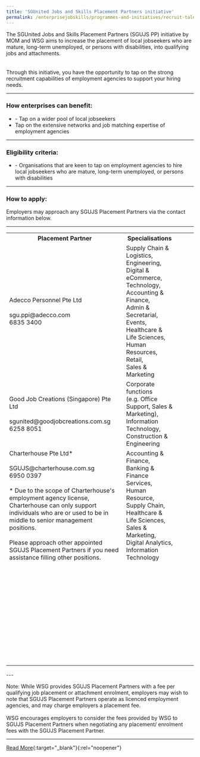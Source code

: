 ```yaml
---
title: 'SGUnited Jobs and Skills Placement Partners initiative'
permalink: /enterprisejobskills/programmes-and-initiatives/recruit-talent/sgunited-jobs-and-skills-placement-partners-initiative/
---
```


The SGUnited Jobs and Skills Placement Partners (SGUJS PP) initiative by MOM and WSG aims to increase the placement of local jobseekers who are mature, long-term unemployed, or persons with disabilities, into qualifying jobs and attachments.<br><br><br>Through this initiative, you have the opportunity to tap on the strong recruitment capabilities of employment agencies to support your hiring needs.

---

### How enterprises can benefit:

<ul><li>- Tap on a wider pool of local jobseekers<br></li><li>Tap on the extensive networks and job matching expertise of employment agencies</li></ul>

---

### Eligibility criteria:

<ul><li>- Organisations that are keen to tap on employment agencies to hire local jobseekers who are mature, long-term unemployed, or persons with disabilities</li></ul>

---

### How to apply:

Employers may approach any SGUJS Placement Partners via the contact information below.

---

<table>
<tr>
<th><b>Placement Partner</b></th>
<th><b>Specialisations	</b></th>
</tr>
<tr>
<td>Adecco Personnel Pte Ltd<br><br>sgu.ppi@adecco.com<br>6835 3400</td>
<td>Supply Chain & Logistics,<br>Engineering, Digital & eCommerce,<br>Technology, Accounting & Finance,<br>Admin & Secretarial,<br>Events, Healthcare & Life Sciences,<br>Human Resources, Retail,<br>Sales & Marketing</td>
<td></ul></td>
<td></ul></td>
<td></ul></td>
</tr>
<tr>
<td>Good Job Creations (Singapore) Pte Ltd<br><br>sgunited@goodjobcreations.com.sg<br>6258 8051</td>
<td>Corporate functions<br>(e.g. Office Support, Sales & Marketing),<br>Information Technology,<br>Construction & Engineering</td>
<td></ul></td>
<td></ul></td>
<td></ul></td>
</tr>
<tr>
<td>Charterhouse Pte Ltd*<br><br>SGUJS@charterhouse.com.sg<br>6950 0397 <br><br>* Due to the scope of Charterhouse's employment agency license, Charterhouse can only support individuals who are or used to be in middle to senior management positions.<br><br>Please approach other appointed SGUJS Placement Partners if you need assistance filling other positions.</td>
<td>Accounting & Finance, Banking & Finance Services,<br>Human Resource, Supply Chain,<br>Healthcare & Life Sciences,<br>Sales & Marketing, Digital Analytics,<br>Information Technology</td>
<td></ul></td>
<td></ul></td>
<td></ul></td>
</tr>
<tr>
<td></ul></td>
<td></ul></td>
<td></ul></td>
<td></ul></td>
<td></ul></td>
</tr>
<tr>
<td></ul></td>
<td></ul></td>
<td></ul></td>
<td></ul></td>
<td></ul></td>
</tr>
<tr>
<td></ul></td>
<td></ul></td>
<td></ul></td>
<td></ul></td>
<td></ul></td>
</tr>
<tr>
<td></ul></td>
<td></ul></td>
<td></ul></td>
<td></ul></td>
<td></ul></td>
</tr>
<tr>
<td></ul></td>
<td></ul></td>
<td></ul></td>
<td></ul></td>
<td></ul></td>
</tr>
<tr>
<td></ul></td>
<td></ul></td>
<td></ul></td>
<td></ul></td>
<td></ul></td>
</tr>
<tr>
<td></ul></td>
<td></ul></td>
<td></ul></td>
<td></ul></td>
<td></ul></td>
</tr>
<tr>
<td></ul></td>
<td></ul></td>
<td></ul></td>
<td></ul></td>
<td></ul></td>
</tr>
<tr>
<td></ul></td>
<td></ul></td>
<td></ul></td>
<td></ul></td>
<td></ul></td>
</tr>
<tr>
<td></ul></td>
<td></ul></td>
<td></ul></td>
<td></ul></td>
<td></ul></td>
</tr>
<tr>
<td></ul></td>
<td></ul></td>
<td></ul></td>
<td></ul></td>
<td></ul></td>
</tr>
<tr>
<td></ul></td>
<td></ul></td>
<td></ul></td>
<td></ul></td>
<td></ul></td>
</tr>
<tr>
<td></ul></td>
<td></ul></td>
<td></ul></td>
<td></ul></td>
<td></ul></td>
</tr>
<tr>
<td></ul></td>
<td></ul></td>
<td></ul></td>
<td></ul></td>
<td></ul></td>
</tr>
<tr>
<td></ul></td>
<td></ul></td>
<td></ul></td>
<td></ul></td>
<td></ul></td>
</tr>
<tr>
<td></ul></td>
<td></ul></td>
<td></ul></td>
<td></ul></td>
<td></ul></td>
</tr>
<tr>
<td></ul></td>
<td></ul></td>
<td></ul></td>
<td></ul></td>
<td></ul></td>
</tr>
<tr>
<td></ul></td>
<td></ul></td>
<td></ul></td>
<td></ul></td>
<td></ul></td>
</tr>
<tr>
<td></ul></td>
<td></ul></td>
<td></ul></td>
<td></ul></td>
<td></ul></td>
</tr>
<tr>
<td></ul></td>
<td></ul></td>
<td></ul></td>
<td></ul></td>
<td></ul></td>
</tr>
<tr>
<td></ul></td>
<td></ul></td>
<td></ul></td>
<td></ul></td>
<td></ul></td>
</tr>
<tr>
<td></ul></td>
<td></ul></td>
<td></ul></td>
<td></ul></td>
<td></ul></td>
</tr>
<tr>
<td></ul></td>
<td></ul></td>
<td></ul></td>
<td></ul></td>
<td></ul></td>
</tr>
<tr>
<td></ul></td>
<td></ul></td>
<td></ul></td>
<td></ul></td>
<td></ul></td>
</tr>
<tr>
<td></ul></td>
<td></ul></td>
<td></ul></td>
<td></ul></td>
<td></ul></td>
</tr>
<tr>
<td></ul></td>
<td></ul></td>
<td></ul></td>
<td></ul></td>
<td></ul></td>
</tr>
<tr>
<td></ul></td>
<td></ul></td>
<td></ul></td>
<td></ul></td>
<td></ul></td>
</tr>
<tr>
<td></ul></td>
<td></ul></td>
<td></ul></td>
<td></ul></td>
<td></ul></td>
</tr>
<tr>
<td></ul></td>
<td></ul></td>
<td></ul></td>
<td></ul></td>
<td></ul></td>
</tr>
<tr>
<td></ul></td>
<td></ul></td>
<td></ul></td>
<td></ul></td>
<td></ul></td>
</tr>
<tr>
<td></ul></td>
<td></ul></td>
<td></ul></td>
<td></ul></td>
<td></ul></td>
</tr>
<tr>
<td></ul></td>
<td></ul></td>
<td></ul></td>
<td></ul></td>
<td></ul></td>
</tr>
<tr>
<td></ul></td>
<td></ul></td>
<td></ul></td>
<td></ul></td>
<td></ul></td>
</tr>
<tr>
<td></ul></td>
<td></ul></td>
<td></ul></td>
<td></ul></td>
<td></ul></td>
</tr>
<tr>
<td></ul></td>
<td></ul></td>
<td></ul></td>
<td></ul></td>
<td></ul></td>
</tr>
<tr>
<td></ul></td>
<td></ul></td>
<td></ul></td>
<td></ul></td>
<td></ul></td>
</tr>
<tr>
<td></ul></td>
<td></ul></td>
<td></ul></td>
<td></ul></td>
<td></ul></td>
</tr>
<tr>
<td></ul></td>
<td></ul></td>
<td></ul></td>
<td></ul></td>
<td></ul></td>
</tr>
<tr>
<td></ul></td>
<td></ul></td>
<td></ul></td>
<td></ul></td>
<td></ul></td>
</tr>
<tr>
<td></ul></td>
<td></ul></td>
<td></ul></td>
<td></ul></td>
<td></ul></td>
</tr>
<tr>
<td></ul></td>
<td></ul></td>
<td></ul></td>
<td></ul></td>
<td></ul></td>
</tr>
<tr>
<td></ul></td>
<td></ul></td>
<td></ul></td>
<td></ul></td>
<td></ul></td>
</tr>
<tr>
<td></ul></td>
<td></ul></td>
<td></ul></td>
<td></ul></td>
<td></ul></td>
</tr>
<tr>
<td></ul></td>
<td></ul></td>
<td></ul></td>
<td></ul></td>
<td></ul></td>
</tr>
<tr>
<td></ul></td>
<td></ul></td>
<td></ul></td>
<td></ul></td>
<td></ul></td>
</tr>
<tr>
<td></ul></td>
<td></ul></td>
<td></ul></td>
<td></ul></td>
<td></ul></td>
</tr>
</table>
---

Note: While WSG provides SGUJS Placement Partners with a fee per qualifying job placement or attachment enrolment, employers may wish to note that SGUJS Placement Partners operate as licenced employment agencies, and may charge employers a placement fee.<br><br>WSG encourages employers to consider the fees provided by WSG to SGUJS Placement Partners when negotiating any placement/ enrolment fees with the SGUJS Placement Partner.

---

[Read More](https://go.gov.sg/sgujspp-emp){:target="_blank"}{:rel="noopener"}
